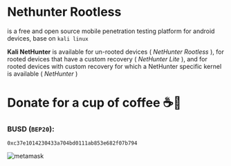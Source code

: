 # Nethunter Rootless
is a free and open source mobile penetration testing platform for android devices, base on `kali linux`

__Kali NetHunter__ is available for un-rooted devices ( _NetHunter Rootless_ ), for rooted devices that have a custom recovery ( _NetHunter Lite_ ), and for rooted devices with custom recovery for which a NetHunter specific kernel is available ( _NetHunter_ )

# Donate for a cup of coffee ☕🥯

### BUSD (`BEP20`):

```
0xc37e1014230433a704bd0111ab853e682f07b794
```

![metamask](https://i.ibb.co/C0HGYDQ/metamask.png)


